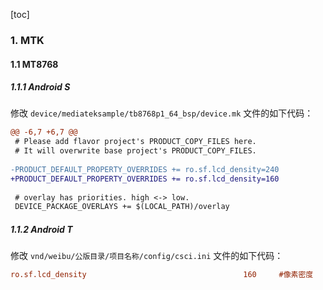 [toc]

### 1. MTK

#### 1.1 MT8768

##### 1.1.1 Android S

修改 `device/mediateksample/tb8768p1_64_bsp/device.mk` 文件的如下代码：

```diff
@@ -6,7 +6,7 @@
 # Please add flavor project's PRODUCT_COPY_FILES here.
 # It will overwrite base project's PRODUCT_COPY_FILES.
 
-PRODUCT_DEFAULT_PROPERTY_OVERRIDES += ro.sf.lcd_density=240
+PRODUCT_DEFAULT_PROPERTY_OVERRIDES += ro.sf.lcd_density=160
 
 # overlay has priorities. high <-> low.
 DEVICE_PACKAGE_OVERLAYS += $(LOCAL_PATH)/overlay
```

##### 1.1.2 Android T

修改 `vnd/weibu/公版目录/项目名称/config/csci.ini` 文件的如下代码：

```ini
ro.sf.lcd_density						            160     #像素密度
```

